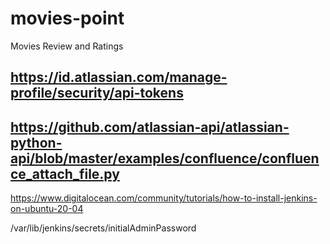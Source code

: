 # movies-point
Movies Review and Ratings


## https://id.atlassian.com/manage-profile/security/api-tokens

## https://github.com/atlassian-api/atlassian-python-api/blob/master/examples/confluence/confluence_attach_file.py

https://www.digitalocean.com/community/tutorials/how-to-install-jenkins-on-ubuntu-20-04

 /var/lib/jenkins/secrets/initialAdminPassword
